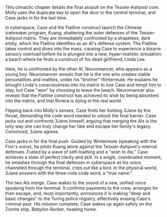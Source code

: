 This climactic chapter details the final assault on the Tessier-Ashpool core. Molly uses the duplicate key to open the door to the central terminal, and Case jacks in for the last time.

In cyberspace, Case and the Flatline construct launch the Chinese icebreaker program, Kuang, shattering the outer defenses of the Tessier-Ashpool matrix. They are immediately confronted by a shapeless, dark entity, which the Flatline identifies as an AI's defense system. The Flatline takes control and dives into the mass, causing Case to experience a bizarre sensory overload before he is plunged into a new, hyper-realistic simulation: a beach where he finds a construct of his dead girlfriend, Linda Lee.

Here, he is confronted by the other AI, Neuromancer, who appears as a young boy. Neuromancer reveals that he is the one who creates stable personalities and realities, unlike his "brother" Wintermute. He explains he brought Linda's consciousness into his matrix to lure Case and tempt him to stay, but Case "won" by choosing to leave the beach. Neuromancer also reveals that the Flatline construct has achieved its wish by being absorbed into the matrix, and that Riviera is dying in the real world.

Flipping back into Molly's senses, Case finds her holding 3Jane by the throat, demanding the code word needed to unlock the final barrier. Case jacks out and confronts 3Jane himself, arguing that merging the AIs is the only way she can truly change her fate and escape her family's legacy. Convinced, 3Jane agrees.

Case jacks in for the final push. Guided by Wintermute (speaking with the Finn's voice), he pilots Kuang alone against the Tessier-Ashpool's internal defenses. Fueled by a wave of self-loathing and a "wish to die," Case achieves a state of perfect clarity and skill. In a single, coordinated moment, he smashes through the final defenses in cyberspace as his voice, channeled through the terminal, cries out like a bird. In the physical world, 3Jane answers with the three-note code word, a "true name."

The two AIs merge. Case wakes to the sound of a new, unified voice speaking from the terminal. It confirms payments to the crew, arranges for their escape, and, most importantly, announces it is making "deep and basic changes" to the Turing police registry, effectively erasing Case's criminal past. His mission complete, Case wakes up again safely on the Zionite ship, *Babylon Rocker*, heading home.